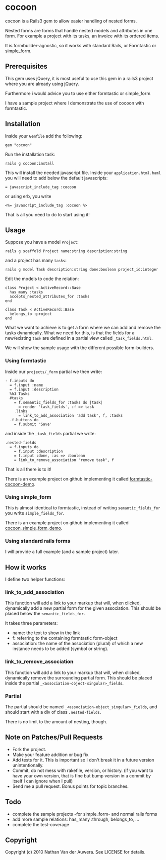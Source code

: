 # cocoon

cocoon is a Rails3 gem to allow easier handling of nested forms.

Nested forms are forms that handle nested models and attributes in one form.
For example a project with its tasks, an invoice with its ordered items.

It is formbuilder-agnostic, so it works with standard Rails, or Formtastic or simple_form.

## Prerequisites

This gem uses jQuery, it is most useful to use this gem in a rails3
project where you are already using jQuery.

Furthermore i would advice you to use either formtastic or simple_form.

I have a sample project where I demonstrate the use of cocoon with formtastic.

## Installation

Inside your `Gemfile` add the following:

    gem "cocoon"

Run the installation task:

    rails g cocoon:install

This will install the needed javascript file.
Inside your `application.html.haml` you will need to add below the default javascripts:

    = javascript_include_tag :cocoon

or using erb, you write

    <%= javascript_include_tag :cocoon %>

That is all you need to do to start using it!

## Usage

Suppose you have a model `Project`:

    rails g scaffold Project name:string description:string

and a project has many `tasks`:

    rails g model Task description:string done:boolean project_id:integer

Edit the models to code the relation:

    class Project < ActiveRecord::Base
      has_many :tasks
      accepts_nested_attributes_for :tasks
    end

    class Task < ActiveRecord::Base
      belongs_to :project
    end

What we want to achieve is to get a form where we can add and remove the tasks dynamically.
What we need for this, is that the fields for a new/existing `task` are defined in a partial
view called `_task_fields.html`.

We will show the sample usage with the different possible form-builders.

### Using formtastic

Inside our `projects/_form` partial we then write:

    - f.inputs do
      = f.input :name
      = f.input :description
      %h3 Tasks
      #tasks
        = f.semantic_fields_for :tasks do |task|
          = render 'task_fields', :f => task
        .links
          = link_to_add_association 'add task', f, :tasks
      -f.buttons do
        = f.submit 'Save'

and inside the `_task_fields` partial we write:

    .nested-fields
      = f.inputs do
        = f.input :description
        = f.input :done, :as => :boolean
        = link_to_remove_association "remove task", f

That is all there is to it!

There is an example project on github implementing it called [formtastic-cocoon-demo](https://github.com/nathanvda/formtastic-cocoon-demo).

### Using simple_form

This is almost identical to formtastic, instead of writing `semantic_fields_for` you write `simple_fields_for`.

There is an example project on github implementing it called [cocoon_simple_form_demo](https://github.com/nathanvda/cocoon_simple_form_demo).


### Using standard rails forms

I will provide a full example (and a sample project) later.

## How it works

I define two helper functions:

### link_to_add_association

This function will add a link to your markup that will, when clicked, dynamically add a new partial form for the given association.
This should be placed below the `semantic_fields_for`.

It takes three parameters:

- name: the text to show in the link
- f: referring to the containing formtastic form-object
- association: the name of the association (plural) of which a new instance needs to be added (symbol or string).

### link_to_remove_association

This function will add a link to your markup that will, when clicked, dynamically remove the surrounding partial form.
This should be placed inside the partial `_<association-object-singular>_fields`.

### Partial

The partial should be named `_<association-object_singular>_fields`, and should start with a div of class `.nested-fields`.

There is no limit to the amount of nesting, though.


## Note on Patches/Pull Requests
 
* Fork the project.
* Make your feature addition or bug fix.
* Add tests for it. This is important so I don't break it in a
  future version unintentionally.
* Commit, do not mess with rakefile, version, or history.
  (if you want to have your own version, that is fine but bump version in a commit by itself I can ignore when I pull)
* Send me a pull request. Bonus points for topic branches.


## Todo

* complete the sample projects -for simple_form- and normal rails forms
* add more sample relations: has_many :through, belongs_to, ...
* complete the test-coverage

## Copyright

Copyright (c) 2010 Nathan Van der Auwera. See LICENSE for details.
